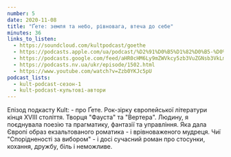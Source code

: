 ```yaml
---
number: 5
date: 2020-11-08
title: "Ґете: земля та небо, рівновага, втеча до себе"
minutes: 36
links_to_listen:
  - https://soundcloud.com/kultpodcast/goethe
  - https://podcasts.apple.com/ua/podcast/%D2%91%D0%B5%D1%82%D0%B5-%D0%B7%D0%B5%D0%BC%D0%BB%D1%8F-%D1%82%D0%B0-%D0%BD%D0%B5%D0%B1%D0%BE-%D1%80%D1%96%D0%B2%D0%BD%D0%BE%D0%B2%D0%B0%D0%B3%D0%B0-%D0%B2%D1%82%D0%B5%D1%87%D0%B0-%D0%B4%D0%BE-%D1%81%D0%B5%D0%B1%D0%B5/id1581339249?i=1000532083369
  - https://podcasts.google.com/feed/aHR0cHM6Ly9mZWVkcy5zb3VuZGNsb3VkLmNvbS91c2Vycy9zb3VuZGNsb3VkOnVzZXJzOjg5MjM3MjAyNy9zb3VuZHMucnNz/episode/dGFnOnNvdW5kY2xvdWQsMjAxMDp0cmFja3MvOTI1NjQ4OTk2
  - https://podcasts.nv.ua/ukr/episode/1502.html
  - https://www.youtube.com/watch?v=Zzb0YKJc5pU
podcast_lists:
  - kult-podcast-сезон-1
  - kult-podcast-культові-автори
---
```


Епізод подкасту Kult: - про Ґете. Рок-зірку європейської літератури кінця XVIII
століття. Творця "Фауста" та "Вертера". Людину, я поєднувала поезію та
прагматику, фантазії та управління. Яка дала Європі образ екзальтованого
роматика - і врівноваженого мудреця. Чиї "Спорідненості за вибором" - і досі
сучасний роман про стосунки, кохання, дружбу, біль і неможливе.
